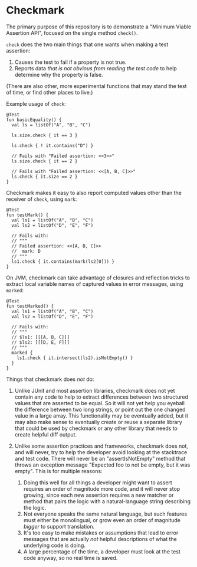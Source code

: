 # Checkmark

The primary purpose of this repository is to demonstrate a
"Minimum Viable Assertion API", focused on the single method `check()`.

`check` does the two main things that one wants when making a test assertion:

1. Causes the test to fail if a property is not true.
1. Reports data _that is not obvious from reading the test code_ to help
   determine why the property is false.

(There are also other, more experimental functions that may stand the test
of time, or find other places to live.)

Example usage of `check`:

```
@Test
fun basicEquality() {
  val ls = listOf("A", "B", "C")

  ls.size.check { it == 3 }

  ls.check { ! it.contains("D") }

  // Fails with "Failed assertion: <<3>>"
  ls.size.check { it == 2 }

  // Fails with "Failed assertion: <<[A, B, C]>>"
  ls.check { it.size == 2 }    
}

```

Checkmark makes it easy to also report computed values other than the receiver
of `check`, using `mark`:

```
@Test
fun testMark() {
  val ls1 = listOf("A", "B", "C")
  val ls2 = listOf("D", "E", "F")

  // Fails with:
  // """
  // Failed assertion: <<[A, B, C]>>
  //  mark: D
  // """
  ls1.check { it.contains(mark(ls2[0])) }
}
```

On JVM, checkmark can take advantage of closures and reflection tricks to
extract local variable names of captured values in error messages, using
`marked`:

```
@Test
fun testMarked() {
  val ls1 = listOf("A", "B", "C")
  val ls2 = listOf("D", "E", "F")

  // Fails with:
  // """
  // $ls1: [[[A, B, C]]]
  // $ls2: [[[D, E, F]]]
  // """
  marked {
    ls1.check { it.intersect(ls2).isNotEmpty() }
  }
}
```

Things that checkmark does _not_ do:

1. Unlike JUnit and most assertion libraries, checkmark does not yet contain any
   code to help to extract differences between two structured values that are
   asserted to be equal.  So it will not yet help you eyeball the difference
   between two long strings, or point out the one changed value in a large
   array.  This functionality may be eventually added, but it may also make
   sense to eventually create or reuse a separate library that could be used by
   checkmark or any other library that needs to create helpful diff output.

1. Unlike some assertion practices and frameworks, checkmark does not, and
   will never, try to help the developer avoid looking at the stacktrace
   and test code.  There will never be an "assertIsNotEmpty" method that
   throws an exception message "Expected foo to not be empty, but it was
   empty".  This is for multiple reasons:
   1. Doing this well for all things a developer might want to assert requires
      an order of magnitude more code, and it will never stop growing, since
      each new assertion requires a new matcher or method that pairs the logic
      with a natural-language string describing the logic.
   1. Not everyone speaks the same natural language, but such features must
      either be monolingual, or grow even an order of magnitude _bigger_ to
      support translation.
   1. It's too easy to make mistakes or assumptions that lead to error messages
      that are actually _not_ helpful descriptions of what the underlying code
      is doing.
   1. A large percentage of the time, a developer must look at the test code
      anyway, so no real time is saved.